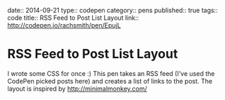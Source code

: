 date:: 2014-09-21
type:: codepen
category:: pens
published:: true
tags:: code
title:: RSS Feed to Post List Layout
link:: http://codepen.io/rachsmith/pen/EpujL

# RSS Feed to Post List Layout

I wrote some CSS for once :) This pen takes an RSS feed (I've used the CodePen picked posts here) and creates a list of links to the post. The layout is inspired by http://minimalmonkey.com/
